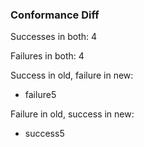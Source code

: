 ### Conformance Diff

Successes in both: 4

Failures in both: 4

Success in old, failure in new:
- failure5

Failure in old, success in new:
- success5
